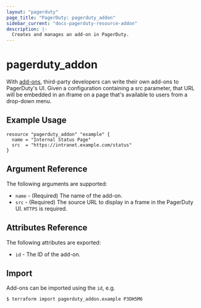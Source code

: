 ```yaml
---
layout: "pagerduty"
page_title: "PagerDuty: pagerduty_addon"
sidebar_current: "docs-pagerduty-resource-addon"
description: |-
  Creates and manages an add-on in PagerDuty.
---
```


# pagerduty\_addon

With [add-ons](https://developer.pagerduty.com/api-reference/b3A6Mjc0ODEwNQ-install-an-add-on), third-party developers can write their own add-ons to PagerDuty's UI. Given a configuration containing a src parameter, that URL will be embedded in an iframe on a page that's available to users from a drop-down menu.

## Example Usage

```hcl
resource "pagerduty_addon" "example" {
  name = "Internal Status Page"
  src  = "https://intranet.example.com/status"
}
```

## Argument Reference

The following arguments are supported:

  * `name` - (Required) The name of the add-on.
  * `src` - (Required) The source URL to display in a frame in the PagerDuty UI. `HTTPS` is required.

## Attributes Reference

The following attributes are exported:

  * `id` - The ID of the add-on.

## Import

Add-ons can be imported using the `id`, e.g.

```
$ terraform import pagerduty_addon.example P3DH5M6
```
